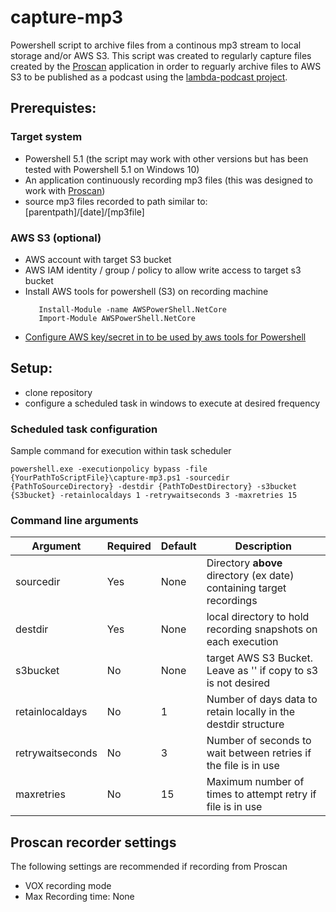 # capture-mp3
Powershell script to archive files from a continous mp3 stream to local storage and/or AWS S3.   This script was created to regularly capture files created by the [Proscan](https://www.proscan.org/) application in order to reguarly archive files to AWS S3 to be published as a podcast using the [lambda-podcast project](https://github.com/marekq/lambda-podcast).


## Prerequistes:

### Target system
- Powershell 5.1 (the script may work with other versions but has been tested with Powershell 5.1 on Windows 10)
- An application continuously recording mp3 files (this was designed to work with [Proscan](https://www.proscan.org/))
- source mp3 files recorded to path similar to:  [parentpath]/[date]/[mp3file] 

### AWS S3 (optional)
- AWS account with target S3 bucket
- AWS IAM identity / group / policy to allow write access to target s3 bucket
- Install AWS tools for powershell (S3) on recording machine
  ```
     Install-Module -name AWSPowerShell.NetCore
     Import-Module AWSPowerShell.NetCore
  ```
- [Configure AWS key/secret in to be used by aws tools for Powershell](https://aws.amazon.com/blogs/developer/handling-credentials-with-aws-tools-for-windows-powershell/)

## Setup:
- clone repository
- configure a scheduled task in windows to execute at desired frequency


### Scheduled task configuration

Sample command for execution within task scheduler
```
powershell.exe -executionpolicy bypass -file {YourPathToScriptFile}\capture-mp3.ps1 -sourcedir {PathToSourceDirectory} -destdir {PathToDestDirectory} -s3bucket {S3bucket} -retainlocaldays 1 -retrywaitseconds 3 -maxretries 15
```

### Command line arguments

| Argument | Required | Default | Description |
| --------- | --- | ---- | ------------------------------------------------------------------- |
| sourcedir | Yes | None | Directory **above** directory (ex date) containing target recordings|
| destdir | Yes | None | local directory to hold recording snapshots on each execution |
| s3bucket | No | None | target AWS S3 Bucket. Leave as '' if copy to s3 is not desired |
| retainlocaldays | No | 1 | Number of days data to retain locally in the destdir structure |
| retrywaitseconds | No | 3 | Number of seconds to wait between retries if the file is in use |
| maxretries | No | 15 | Maximum number of times to attempt retry if file is in use |


## Proscan recorder settings
The following settings are recommended if recording from Proscan
- VOX recording mode
- Max Recording time:  None
  